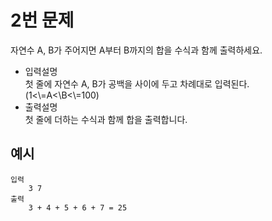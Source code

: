 # 2번 문제

자연수 A, B가 주어지면 A부터 B까지의 합을 수식과 함께 출력하세요.

<ul>
    <li>입력설명<br>
    첫 줄에 자연수 A, B가 공백을 사이에 두고 차례대로 입력된다. (1<\=A<\B<\=100)
    </li>
    <li>출력설명<br>
    첫 줄에 더하는 수식과 함께 합을 출력합니다.
    </li>
</ul>

## 예시
    입력
        3 7
    출력
        3 + 4 + 5 + 6 + 7 = 25

